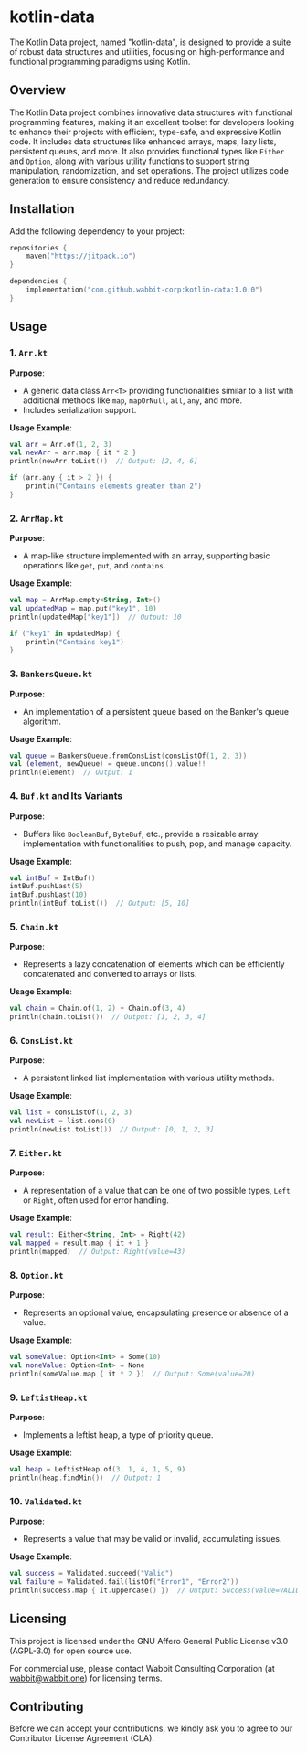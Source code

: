 # kotlin-data

The Kotlin Data project, named "kotlin-data", is designed to provide a suite of robust data structures and utilities, focusing on high-performance and functional programming paradigms using Kotlin.

## Overview

The Kotlin Data project combines innovative data structures with functional programming features, making it an excellent toolset for developers looking to enhance their projects with efficient, type-safe, and expressive Kotlin code. It includes data structures like enhanced arrays, maps, lazy lists, persistent queues, and more. It also provides functional types like `Either` and `Option`, along with various utility functions to support string manipulation, randomization, and set operations. The project utilizes code generation to ensure consistency and reduce redundancy.

## Installation

Add the following dependency to your project:

```kotlin
repositories {
    maven("https://jitpack.io")
}

dependencies {
    implementation("com.github.wabbit-corp:kotlin-data:1.0.0")
}
```

## Usage

### 1. `Arr.kt`
**Purpose**: 
- A generic data class `Arr<T>` providing functionalities similar to a list with additional methods like `map`, `mapOrNull`, `all`, `any`, and more.
- Includes serialization support.

**Usage Example**:
```kotlin
val arr = Arr.of(1, 2, 3)
val newArr = arr.map { it * 2 }
println(newArr.toList())  // Output: [2, 4, 6]

if (arr.any { it > 2 }) {
    println("Contains elements greater than 2")
}
```

### 2. `ArrMap.kt`
**Purpose**:
- A map-like structure implemented with an array, supporting basic operations like `get`, `put`, and `contains`.

**Usage Example**:
```kotlin
val map = ArrMap.empty<String, Int>()
val updatedMap = map.put("key1", 10)
println(updatedMap["key1"])  // Output: 10

if ("key1" in updatedMap) {
    println("Contains key1")
}
```

### 3. `BankersQueue.kt`
**Purpose**:
- An implementation of a persistent queue based on the Banker's queue algorithm.

**Usage Example**:
```kotlin
val queue = BankersQueue.fromConsList(consListOf(1, 2, 3))
val (element, newQueue) = queue.uncons().value!!
println(element)  // Output: 1
```

### 4. `Buf.kt` and Its Variants
**Purpose**:
- Buffers like `BooleanBuf`, `ByteBuf`, etc., provide a resizable array implementation with functionalities to push, pop, and manage capacity.

**Usage Example**:
```kotlin
val intBuf = IntBuf()
intBuf.pushLast(5)
intBuf.pushLast(10)
println(intBuf.toList())  // Output: [5, 10]
```

### 5. `Chain.kt`
**Purpose**:
- Represents a lazy concatenation of elements which can be efficiently concatenated and converted to arrays or lists.

**Usage Example**:
```kotlin
val chain = Chain.of(1, 2) + Chain.of(3, 4)
println(chain.toList())  // Output: [1, 2, 3, 4]
```

### 6. `ConsList.kt`
**Purpose**:
- A persistent linked list implementation with various utility methods.

**Usage Example**:
```kotlin
val list = consListOf(1, 2, 3)
val newList = list.cons(0)
println(newList.toList())  // Output: [0, 1, 2, 3]
```

### 7. `Either.kt`
**Purpose**:
- A representation of a value that can be one of two possible types, `Left` or `Right`, often used for error handling.

**Usage Example**:
```kotlin
val result: Either<String, Int> = Right(42)
val mapped = result.map { it + 1 }
println(mapped)  // Output: Right(value=43)
```

### 8. `Option.kt`
**Purpose**:
- Represents an optional value, encapsulating presence or absence of a value.

**Usage Example**:
```kotlin
val someValue: Option<Int> = Some(10)
val noneValue: Option<Int> = None
println(someValue.map { it * 2 })  // Output: Some(value=20)
```

### 9. `LeftistHeap.kt`
**Purpose**:
- Implements a leftist heap, a type of priority queue.

**Usage Example**:
```kotlin
val heap = LeftistHeap.of(3, 1, 4, 1, 5, 9)
println(heap.findMin())  // Output: 1
```

### 10. `Validated.kt`
**Purpose**:
- Represents a value that may be valid or invalid, accumulating issues.

**Usage Example**:
```kotlin
val success = Validated.succeed("Valid")
val failure = Validated.fail(listOf("Error1", "Error2"))
println(success.map { it.uppercase() })  // Output: Success(value=VALID, issues=[])
```

## Licensing

This project is licensed under the GNU Affero General Public License v3.0 (AGPL-3.0) for open source use.

For commercial use, please contact Wabbit Consulting Corporation (at wabbit@wabbit.one) for licensing terms.

## Contributing

Before we can accept your contributions, we kindly ask you to agree to our Contributor License Agreement (CLA).
